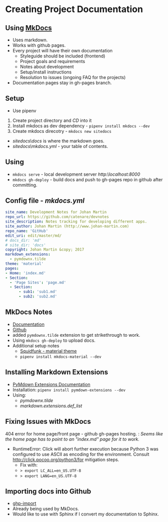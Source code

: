 # Creating Project Documentation

## Using [MkDocs](http://www.mkdocs.org/)
* Uses markdown.
* Works with github pages.
* Every project will have their own documentation
    * Styleguide should be included (frontend)
    * Project goals and requirements
    * Notes about development
    * Setup/install instructions
    * Resolution to issues (ongoing FAQ for the projects)
* Documentation pages stay in gh-pages branch.

## Setup
* Use pipenv
1. Create project directory and *CD* into it
1. Install mkdocs as dev dependency - `pipenv install mkdocs --dev`
1. Create mkdocs direcotry - `mkdocs new sitedocs`
* *sitedocs\docs* is where the markdown goes.
* *sitedocs\mkdocs.yml* - your table of contents.

## Using
* `mkdocs serve` - local development server *http:\\localhost:8000*
* `mkdocs gh-deploy` - build docs and push to gh-pages repo in github after committing.

## Config file - *mkdocs.yml*
```yaml
site_name: Development Notes for Johan Martin
repo_url: https://github.com/catenare/devnotes
site_description: Notes tracking for developing different apps.
site_author: Johan Martin (http://www.johan-martin.com)
repo_name: 'GitHub'
edit_uri: edit/master/md/
# docs_dir: 'md'
# site_dir: 'docs'
copyright: Johan Martin &copy; 2017
markdown_extensions:
  - pymdownx.tilde
theme: 'material'
pages:
- Home: 'index.md'
- Section:
  - 'Page Sites': 'page.md'
  - Section: 
      - sub1: 'sub1.md'
      - sub2: 'sub2.md'
```
## MkDocs Notes
* [Documentation](http://www.mkdocs.org/)
* [Github](https://github.com/mkdocs/mkdocs/)
* added ```pymdownx.tilde``` extension to get strikethrough to work.
* Using ```mkdocs gh-deploy``` to upload docs.
* Additional setup notes
    * [Squidfunk - material theme](http://squidfunk.github.io/mkdocs-material/getting-started/)
    * `pipenv install mkdocs-material --dev`

## Installing Markdown Extensions
* [PyMdown Extensions Documentation](http://facelessuser.github.io/pymdown-extensions/)
* Installation: `pipenv install pymdown-extensions --dev`
* Using:
    - *pymdownx.tilde*
    - *markdown.extensions.def_list*

## Fixing Issues with MkDocs
404 error for home page/front page - github gh-pages hosting.
:   *Seems like the home page has to point to an "index.md" page for it to work.*
* RuntimeError: Click will abort further execution because Python 3 was configured to use ASCII as encoding for the environment.  Consult http://click.pocoo.org/python3/for mitigation steps.
    * Fix with: 
    * `> export LC_ALL=en_US.UTF-8`
    * `> export LANG=en_US.UTF-8`



## Importing docs into Github
* [ghp-import](https://github.com/davisp/ghp-import)
* Already being used by MkDocs.
* Would like to use with Sphinx if I convert my documentation to Sphinx.
